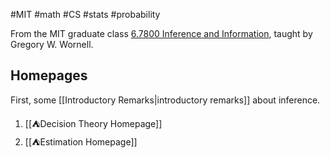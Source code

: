 #MIT #math #CS #stats #probability 

From the MIT graduate class [6.7800 Inference and Information](http://student.mit.edu/catalog/search.cgi?search=6.7800), taught by Gregory W. Wornell.
## Homepages

First, some [[Introductory Remarks|introductory remarks]] about inference.

1. [[⛺Decision Theory Homepage]]
2. [[⛺Estimation Homepage]]

